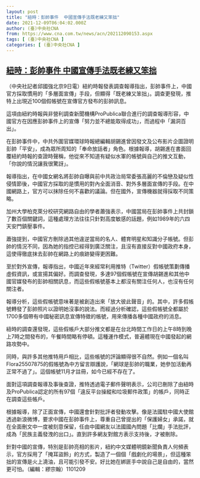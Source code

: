 ```yaml
---
layout: post
title: "紐時：彭帥事件  中國宣傳手法既老練又笨拙"
date: 2021-12-09T06:04:02.000Z
author: (臺)中央社CNA
from: https://www.cna.com.tw/news/acn/202112090153.aspx
tags: [ (臺)中央社CNA ]
categories: [ (臺)中央社CNA ]
---
```

<!--1639029842000-->
[紐時：彭帥事件  中國宣傳手法既老練又笨拙](https://www.cna.com.tw/news/acn/202112090153.aspx)
------

<div>
<div></div><div><p>（中央社記者邱國強北京9日電）紐約時報發表調查報導指出，彭帥事件上，中國官方採取慣用的「多層面宣傳」手段，但顯得「既老練又笨拙」。調查更發現，推特上出現近100個假帳號在宣傳官方發布的彭帥訊息。</p><p>這項由紐約時報與非營利調查新聞機構ProPublica聯合進行的調查報導形容，中國官方在因應彭帥事件上的宣傳「努力並不總能取得成功」，而過程中「漏洞百出」。</p><p>在彭帥事件中，中共外圍官媒環球時報總編輯胡錫進曾因發文及公布影片企圖證明彭帥「平安」，成為眾所周知的「奉命放話者」角色。根據報導，胡錫進在書面回覆紐約時報的查證時聲稱，他從來不知道有疑似水軍的帳號與自己的推文互動，「你說的情況讓我很驚訝」。</p><p>報導指出，在中國女網名將彭帥自曝與前中共政治局常委張高麗的不倫戀及疑似性侵情節後，中國官方採取的是慣用的對內全面消音、對外多層面宣傳的手段。在中國網路上，官方可以抹除任何不喜歡的議論。但在國外，宣傳機器就得採取不同策略。</p><p>加州大學柏克萊分校研究網路自由的學者蕭強表示，中國當局在彭帥事件上共封鎖了數百個關鍵詞，這種處理方法往往只針對高度敏感的話題，例如1989年的六四天安門鎮壓事件。</p><p>蕭強提到，中國官方刪除過其他違逆當局的名人、體育明星和知識分子帳號。但彭帥的情況不同，因為她的指控已經得到廣泛關注，且沒有直接反對中國政府本身，這使得徹底抹去彭帥在網路上的痕跡變得更困難。</p><p>至於對外宣傳，報導指出，中國近年來經常利用推特（Twitter）假帳號策劃傳播虛假資訊，或宣揚其偏好。而調查發現，多達97個假帳號在宣傳胡錫進和其他中國官媒發布的彭帥相關訊息，而這些假帳號基本上都沒有關注任何人，也沒有任何關注者。</p><p>報導分析，這些假帳號意味著是被創造出來「放大彼此聲音」的。其中，許多假帳號轉發了彭帥照片以證明她沒事的說法。而經過分析確認，這些假帳號全都屬於1700多個帶有中國秘密訊息宣傳特徵的帳號，用來傳播各種中國政府的消息。</p><p>紐時的調查還發現，這些假帳戶大部分推文都是在台北時間工作日的上午8時到晚上7時之間發布的，午餐時間略有停頓。這種運作模式，普遍體現在中國發起的網路攻勢中。</p><p>同時，與許多其他推特用戶相比，這些帳號的評論顯得很不自然。例如一個名叫Flora25507875的假帳號為中方留言辯護說，「網球是彭帥的職業，她參加活動再正常不過了」。這個帳號11月才註冊，如今已經不存在了。</p><p>面對這項調查報導及事後查證，推特透過電子郵件聲明表示，公司已刪除了由紐時及ProPublica認定的所有97個「違反平台操縱和垃圾郵件政策」的帳戶，同時正在調查這些帳戶。</p><p>根據報導，除了正面宣傳，中國還會針對批評者發動攻擊。像是法國駐中國大使館透過新浪微博，要求中國在彭帥事件上，尊重自己曾提出的「保護婦女」承諾，就在全面刪文中一度被刻意保留，任由中國網友以法國國內問題「比爛」手法批評，成為「民族主義發洩的出口」。直到許多網友對館方表示支持後，才被刪除。</p><p>針對中國的宣傳，特別是彭帥亮相的影片，紐約中文媒體明鏡新聞負責人何頻表示，官方採用了「掩耳盜鈴」的方式，製造了一個個「戲劇化的場景」，但這種笨拙的宣傳是火上澆油，且可能引發不安。好比她在綁匪手中說自己是自由的，當然更可怕。（編輯：繆宗翰）1101209</p></div>
</div>
